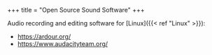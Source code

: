 +++
title = "Open Source Sound Software"
+++


Audio recording and editing software for [Linux]({{< ref "Linux" >}}):
- https://ardour.org/
- https://www.audacityteam.org/